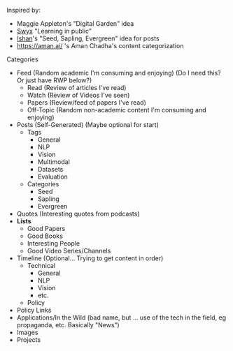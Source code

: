 

Inspired by:
- Maggie Appleton's "Digital Garden" idea
- [Swyx](https://www.swyx.io/) "Learning in public"
- [Ishan](https://www.ishan.coffee/)'s "Seed, Sapling, Evergreen" idea for posts
- https://aman.ai/ 's Aman Chadha's content categorization



Categories
- Feed (Random academic I'm consuming and enjoying) (Do I need this? Or just have RWP below?)
	- Read (Review of articles I've read)
	- Watch (Review of Videos I've seen)
	- Papers (Review/feed of papers I've read)
	- Off-Topic (Random non-academic content I'm consuming and enjoying)
- Posts (Self-Generated) (Maybe optional for start)
	- Tags
		- General
		- NLP
		- Vision
		- Multimodal
		- Datasets
		- Evaluation
	- Categories
		- Seed
		- Sapling
		- Evergreen
- Quotes (Interesting quotes from podcasts)
- **Lists**
	- Good Papers
	- Good Books
	- Interesting People
	- Good Video Series/Channels
- Timeline (Optional... Trying to get content in order)
	- Technical
		- General
		- NLP
		- Vision
		- etc.
	- Policy
- Policy Links
- Applications/In the Wild (bad name, but ... use of the tech in the field, eg propaganda, etc. Basically "News")
- Images
- Projects
